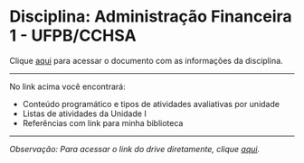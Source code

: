 # **Disciplina**: Administração Financeira 1 - UFPB/CCHSA


Clique [aqui](https://docs.google.com/document/d/e/2PACX-1vQ4C4YUCzjPJu_d6i40SSYk2kymuUE9A4ZtxUOlil640XT2YUK1zLPSXLEcibNyNTuS6knTn9jk7IfV/pub) para acessar o documento com as informações da disciplina.

---

No link acima você encontrará:
  - Conteúdo programático e tipos de atividades avaliativas por unidade
  - Listas de atividades da Unidade I
  - Referências com link para minha biblioteca

---

_Observação: Para acessar o link do drive diretamente, clique [aqui](https://drive.google.com/drive/folders/12WhFKFA67dZQTbQ2S-dv2K8fHJ4kTQYJ?usp=share_link)._
